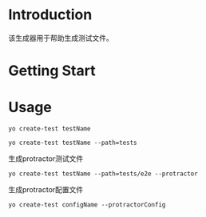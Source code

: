 # Introduction
该生成器用于帮助生成测试文件。

# Getting Start

# Usage
```
yo create-test testName
```

```
yo create-test testName --path=tests
```

生成protractor测试文件
```
yo create-test testName --path=tests/e2e --protractor
```

生成protractor配置文件
```
yo create-test configName --protractorConfig
```
